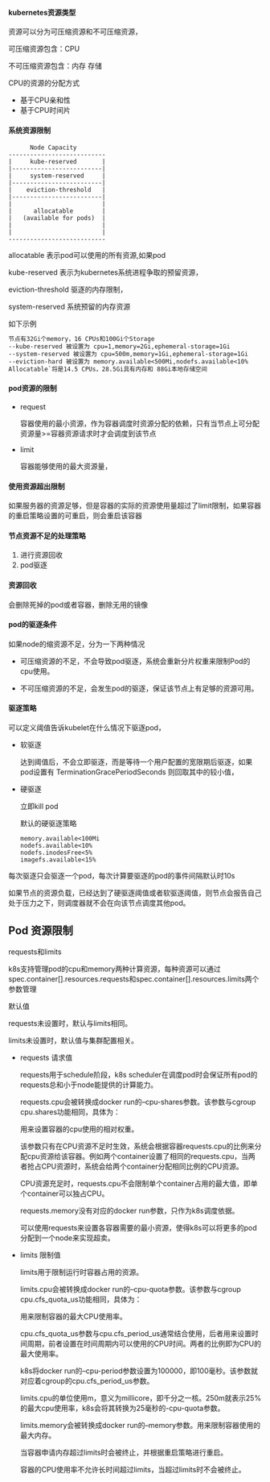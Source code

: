 #### kubernetes资源类型

资源可以分为可压缩资源和不可压缩资源，

可压缩资源包含：CPU

不可压缩资源包含：内存 存储

CPU的资源的分配方式 

* 基于CPU亲和性
* 基于CPU时间片

#### 系统资源限制

```
      Node Capacity
---------------------------
|     kube-reserved       |
|-------------------------|
|     system-reserved     |
|-------------------------|
|    eviction-threshold   |
|-------------------------|
|                         |
|      allocatable        |
|   (available for pods)  |
|                         |
|                         |
---------------------------
```

allocatable 表示pod可以使用的所有资源,如果pod

kube-reserved  表示为kubernetes系统进程争取的预留资源，

eviction-threshold 驱逐的内存限制，

system-reserved    系统预留的内存资源

如下示例

```txt
节点有32Gi个memory，16 CPUs和100Gi个Storage
--kube-reserved 被设置为 cpu=1,memory=2Gi,ephemeral-storage=1Gi
--system-reserved 被设置为 cpu=500m,memory=1Gi,ephemeral-storage=1Gi
--eviction-hard 被设置为 memory.available<500Mi,nodefs.available<10%
Allocatable`将是14.5 CPUs，28.5Gi具有内存和 88Gi本地存储空间 
```

#### pod资源的限制

* request

  容器使用的最小资源，作为容器调度时资源分配的依赖，只有当节点上可分配资源量>=容器资源请求时才会调度到该节点

* limit

  容器能够使用的最大资源量，

#### 使用资源超出限制

如果服务器的资源足够，但是容器的实际的资源使用量超过了limit限制，如果容器的重启策略设置的可重启，则会重启该容器

#### 节点资源不足的处理策略

1. 进行资源回收
2. pod驱逐

#### 资源回收

会删除死掉的pod或者容器，删除无用的镜像

#### pod的驱逐条件

如果node的缩资源不足，分为一下两种情况

* 可压缩资源的不足，不会导致pod驱逐，系统会重新分片权重来限制Pod的cpu使用。

* 不可压缩资源的不足，会发生pod的驱逐，保证该节点上有足够的资源可用。

#### 驱逐策略

可以定义阈值告诉kubelet在什么情况下驱逐pod，

* 软驱逐

  达到阈值后，不会立即驱逐，而是等待一个用户配置的宽限期后驱逐，如果pod设置有 TerminationGracePeriodSeconds 则回取其中的较小值，

* 硬驱逐

  立即kill pod

  默认的硬驱逐策略

  ```shell
  memory.available<100Mi
  nodefs.available<10%
  nodefs.inodesFree<5%
  imagefs.available<15%
  ```

每次驱逐只会驱逐一个pod，每次计算要驱逐的pod的事件间隔默认时10s

如果节点的资源负载，已经达到了硬驱逐阈值或者软驱逐阈值，则节点会报告自己处于压力之下，则调度器就不会在向该节点调度其他pod。

## Pod 资源限制

requests和limits

k8s支持管理pod的cpu和memory两种计算资源，每种资源可以通过spec.container[].resources.requests和spec.container[].resources.limits两个参数管理

默认值

requests未设置时，默认与limits相同。

limits未设置时，默认值与集群配置相关。

- requests 请求值

  requests用于schedule阶段，k8s scheduler在调度pod时会保证所有pod的requests总和小于node能提供的计算能力。

  requests.cpu会被转换成docker run的–cpu-shares参数。该参数与cgroup cpu.shares功能相同，具体为： 

  用来设置容器的cpu使用的相对权重。

  该参数只有在CPU资源不足时生效，系统会根据容器requests.cpu的比例来分配cpu资源给该容器。例如两个container设置了相同的requests.cpu，当两者抢占CPU资源时，系统会给两个container分配相同比例的CPU资源。

  CPU资源充足时，requests.cpu不会限制单个container占用的最大值，即单个container可以独占CPU。

  requests.memory没有对应的docker run参数，只作为k8s调度依据。

  可以使用requests来设置各容器需要的最小资源，使得k8s可以将更多的pod分配到一个node来实现超卖。

- limits 限制值

  limits用于限制运行时容器占用的资源。

  limits.cpu会被转换成docker run的–cpu-quota参数。该参数与cgroup cpu.cfs_quota_us功能相同，具体为： 

  用来限制容器的最大CPU使用率。

  cpu.cfs_quota_us参数与cpu.cfs_period_us通常结合使用，后者用来设置时间周期，前者设置在时间周期内可以使用的CPU时间。两者的比例即为CPU的最大使用率。

  k8s将docker run的–cpu-period参数设置为100000，即100毫秒。该参数就对应着cgroup的cpu.cfs_period_us参数。

  limits.cpu的单位使用m，意义为millicore，即千分之一核。250m就表示25%的最大cpu使用率，k8s会将其转换为25毫秒的-cpu-quota参数。

  limits.memory会被转换成docker run的–memory参数。用来限制容器使用的最大内存。

  当容器申请内存超过limits时会被终止，并根据重启策略进行重启。

  容器的CPU使用率不允许长时间超过limits，当超过limits时不会被终止。